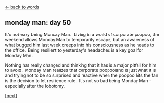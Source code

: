 <script>document.title="𝗯𝟮𝟮 | monday man: day 50"</script><div class="goback">
<a href="/words/">&larr; back to words</a>
</div>
<h2>
monday man: day 50</h2>
<p>It's not easy being Monday Man.&nbsp; Living in a world of corporate poopoo, the weekend allows Monday Man to temporarily escape, but an awareness of what bugged him last week creeps into his consciousness as he heads to the office.&nbsp; Being resilient to yesterday's headaches is a key goal for Monday Man.</p>
<p>Nothing has really changed and thinking that it has is a major pitfall for him to avoid.&nbsp; Monday Man realizes that corporate poopooland is just what it is and trying not to be so surprised and reactive when the poopoo hits the fan is the decision to let resilience rule.&nbsp; It's not so bad being Monday Man - especially after the lobotomy.</p>
<p>[<a href="/words/mondayman6/">next</a>]</p>
	